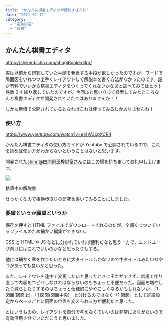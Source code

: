 ```yaml
---
title: "かんたん棋書エディタが便利すぎた件"
date: "2021-02-12"
category:
  - "定跡研究"
  - "将棋"
---
```


## かんたん棋書エディタ

https://shikenbisha.com/shogiBookEditor/

実は以前から研究していた手順を発表する手段が欲しかったのですが、ワードで局面図をいれつつ上手くレイアウトして解説本を書く方法がなかったのです。誰か有料でいいから棋書エディタをつくってくれないかなあと調べてみてはヒット件数 0 を繰り返していたのですが、今回ふと思い立って検索してみたところなんと棋書エディタが開発されていたではありませんか！！

しかも無償で公開されているとなればこれは使ってみるしかありませんね！

### 使い方

https://www.youtube.com/watch?v=e14W3cpXCR4

かんたん棋書エディタの使い方ガイドが Youtube で公開されているので、これを読めば使い方がわからないということはないと思います。

開発された[shinri@四間飛車検討室さん](https://twitter.com/shogishinri)にはこの場を持ちましてお礼申し上げます。

![](https://pbs.twimg.com/media/Et9xHoMVkAAihxG?format=png&name=900x900)

執筆中の解説書

せっかくなので相横歩取りの研究を書いてみることにしました。

### 要望というか願望というか

保存を押すと HTML ファイルでダウンロードされるのだが、全部くっついているファイルのため細かい編集ができない。

CSS と HTML や JS などに分かれていれば便利だなと思う一方で、エンドユーザ向けにはこれでいいのかなと思ったりもする。

他には細かく章を作りたいときに大タイトルしかないので中タイトルみたいなやつがあっても良いかと思った。

また、レイアウトを途中で変更したいと思ったときにそれができず、新規で作り直して内容をコピペしなければならないのもちょっと不便だった。図面を増やしたり減らしたりするのはちょっと仕様的にややこしくなるかもしれないが、「1 図面(図面上)」「1 図面(図面中央)」と分けるのではなく「1 図面」として詳細設定からページごとに図面の位置を変えられる方が便利だと思った。

とはいうものの、レイアウトを自分で考えなくていいのは非常にありがたいので有効活用させていただこうと思いました。
